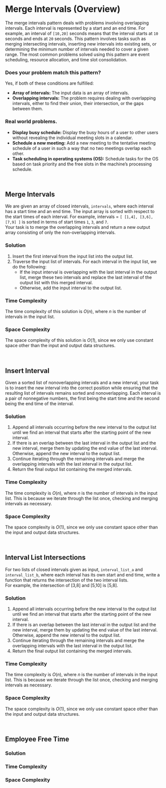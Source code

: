# Merge Intervals (Overview)
The merge intervals pattern deals with problems involving overlapping intervals. Each interval is represented by a
start and an end time. For example, an interval of `[10,20]` seconds means that the interval starts at `10` seconds and
ends at `20` seconds. This pattern involves tasks such as merging intersecting intervals, inserting new intervals into
existing sets, or determining the minimum number of intervals needed to cover a given range. The most common problems
solved using this pattern are event scheduling, resource allocation, and time slot consolidation.

### Does your problem match this pattern?
Yes, if both of these conditions are fulfilled:
* **Array of intervals:** The input data is an array of intervals.
* **Overlapping intervals:** The problem requires dealing with overlapping intervals, either to find their union,
their intersection, or the gaps between them.

### Real world problems.
* **Display busy schedule:** Display the busy hours of a user to other users without revealing the individual meeting 
slots in a calendar. 
* **Schedule a new meeting:** Add a new meeting to the tentative meeting schedule of a user in such a way that no two 
meetings overlap each other.
* **Task scheduling in operating systems (OS):** Schedule tasks for the OS based on task priority and the free slots in 
the machine’s processing schedule.

<br/>

## Merge Intervals
We are given an array of closed intervals, `intervals`, where each interval has a start time and an end time.
The input array is sorted with respect to the start times of each interval. For example, intervals =
`[ [1,4], [3,6], [7,9] ]` is sorted in terms of start times `1`, `3`, and `7`. <br/>
Your task is to merge the overlapping intervals and return a new output array consisting of only the non-overlapping
intervals.

### Solution
1. Insert the first interval from the input list into the output list.
2. Traverse the input list of intervals. For each interval in the input list, we do the following:
   * If the input interval is overlapping with the last interval in the output list, merge these two intervals and
   replace the last interval of the output list with this merged interval.
   * Otherwise, add the input interval to the output list.

### Time Complexity
The time complexity of this solution is *O*(*n*), where *n* is the number of intervals in the input list.

### Space Complexity
The space complexity of this solution is *O*(*1*), since we only use constant space other than the input and output
data structures.

<br />

## Insert Interval 
Given a sorted list of nonoverlapping intervals and a new interval, your task is to insert the new interval into the
correct position while ensuring that the resulting list of intervals remains sorted and nonoverlapping. Each interval
is a pair of nonnegative numbers, the first being the start time and the second being the end time of the interval.

### Solution 
1. Append all intervals occurring before the new interval to the output list until we find an interval that starts
after the starting point of the new interval.
2. If there is an overlap between the last interval in the output list and the new interval, merge them by updating
the end value of the last interval. Otherwise, append the new interval to the output list.
3. Continue iterating through the remaining intervals and merge the overlapping intervals with the last interval in 
the output list.
4. Return the final output list containing the merged intervals.

### Time Complexity
The time complexity is *O*(*n*), where *n* is the number of intervals in the input list.
This is because we iterate through the list once, checking and merging intervals as necessary.

### Space Complexity
The space complexity is *O*(1), since we only use constant space other than the input and output data structures.

<br />

## Interval List Intersections
For two lists of closed intervals given as input, `interval_list_a` and `interval_list_b`, where each interval has its 
own start and end time, write a function that returns the intersection of the two interval lists. <br />
For example, the intersection of [3,8] and [5,10] is [5,8]. 

### Solution
1. Append all intervals occurring before the new interval to the output list until we find an interval that starts
after the starting point of the new interval.
2. If there is an overlap between the last interval in the output list and the new interval, merge them by updating the 
end value of the last interval. Otherwise, append the new interval to the output list.
3. Continue iterating through the remaining intervals and merge the overlapping intervals with the last interval in the 
output list.
4. Return the final output list containing the merged intervals.

### Time Complexity
The time complexity is *O*(*n*), where *n* is the number of intervals in the input list. This is because we iterate
through the list once, checking and merging intervals as necessary.

### Space Complexity
The space complexity is *O*(1), since we only use constant space other than the input and output data structures.

<br />

## Employee Free Time

### Solution

### Time Complexity 

### Space Complexity

